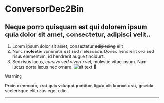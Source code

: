 # ConversorDec2Bin
## Neque porro quisquam est qui dolorem ipsum quia dolor sit amet, consectetur, adipisci velit..
1. Lorem ipsum dolor sit amet, consectetur ~~adipiscing~~ elit.
2. Nunc **molestie** venenatis est sed malesuada. Donec hendrerit orci sed risus elementum, id hendrerit augue tincidunt.
3. Sed risus lacus, *cursiva sed viverra vel*, molestie vitae ipsum. Nam luctus porta lacus nec ornare.
![alt text](https://cdn.computerhoy.com/sites/navi.axelspringer.es/public/media/image/2016/02/150365-imagenes-whatsapp-san-valentin.jpg?tf=1920x)
:star_struck:
> [!WARNING]
> Proin commodo, erat quis volutpat porttitor, ligula elit laoreet erat, gravida scelerisque elit risus eget odio.

---
